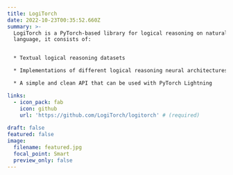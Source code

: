 ```yaml
---
title: LogiTorch
date: 2022-10-23T00:35:52.660Z
summary: >-
  LogiTorch is a PyTorch-based library for logical reasoning on natural
  language, it consists of:


  * Textual logical reasoning datasets

  * Implementations of different logical reasoning neural architectures

  * A simple and clean API that can be used with PyTorch Lightning

links:
  - icon_pack: fab
    icon: github
    url: 'https://github.com/LogiTorch/logitorch' # (required)
    
draft: false
featured: false
image:
  filename: featured.jpg
  focal_point: Smart
  preview_only: false
---
```

